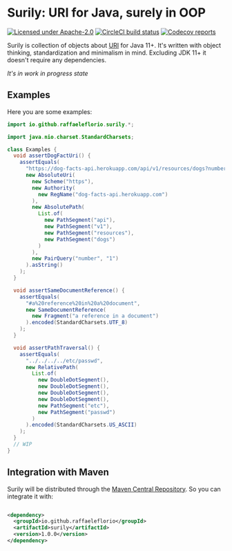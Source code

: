 # Surily: URI for Java, surely in OOP

[![Licensed under Apache-2.0](https://img.shields.io/github/license/raffaeleflorio/surily)](https://raw.githubusercontent.com/raffaeleflorio/surily/main/LICENSE)
[![CircleCI build status](https://img.shields.io/circleci/build/github/raffaeleflorio/surily/main?label=circleci)](https://circleci.com/gh/raffaeleflorio/surily/)
[![Codecov reports](https://img.shields.io/codecov/c/github/raffaeleflorio/surily)](https://codecov.io/gh/raffaeleflorio/surily)

Surily is collection of objects about [URI](https://datatracker.ietf.org/doc/html/rfc3986) for Java 11+. It's written
with object thinking, standardization and minimalism in mind. Excluding JDK 11+ it doesn't require any dependencies.

*It's in work in progress state*

## Examples

Here you are some examples:

```java
import io.github.raffaeleflorio.surily.*;

import java.nio.charset.StandardCharsets;

class Examples {
  void assertDogFactUri() {
    assertEquals(
      "https://dog-facts-api.herokuapp.com/api/v1/resources/dogs?number=1",
      new AbsoluteUri(
        new Scheme("https"),
        new Authority(
          new RegName("dog-facts-api.herokuapp.com")
        ),
        new AbsolutePath(
          List.of(
            new PathSegment("api"),
            new PathSegment("v1"),
            new PathSegment("resources"),
            new PathSegment("dogs")
          )
        ),
        new PairQuery("number", "1")
      ).asString()
    );
  }

  void assertSameDocumentReference() {
    assertEquals(
      "#a%20reference%20in%20a%20document",
      new SameDocumentReference(
        new Fragment("a reference in a document")
      ).encoded(StandardCharsets.UTF_8)
    );
  }

  void assertPathTraversal() {
    assertEquals(
      "../../../../etc/passwd",
      new RelativePath(
        List.of(
          new DoubleDotSegment(),
          new DoubleDotSegment(),
          new DoubleDotSegment(),
          new DoubleDotSegment(),
          new PathSegment("etc"),
          new PathSegment("passwd")
        )
      ).encoded(StandardCharsets.US_ASCII)
    );
  }
  // WIP
}
```

## Integration with Maven

Surily will be distributed through the [Maven Central Repository](https://search.maven.org/). So you can integrate it
with:

```xml

<dependency>
  <groupId>io.github.raffaeleflorio</groupId>
  <artifactId>surily</artifactId>
  <version>1.0.0</version>
</dependency>
```
